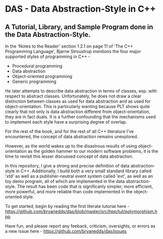 DAS - Data Abstraction-Style in C++
===

A Tutorial, Library, and Sample Program done in the Data Abstraction-Style.
--------------------------------------------------------------------------

In the 'Notes to the Reader' section 1.2.1 on page 11 of 'The C++ Programming Language', Bjarne Stroustrup mentions the four major supported styles of programming in C++ -

- Procedural programming
- Data abstraction
- Object-oriented programming
- Generic programming

He later attempts to describe data abstraction in terms of classes, esp. with respect to abstract classes. Unfortunately, he does not draw a clear distinction between classes as used for data abstraction and as used for object-orientation. This is particularly wanting because PLT shows quite clearly that not only is data abstraction different from object-orientation, they are in fact duals. It is a further confounding that the mechanisms used to implement each style have a surprising degree of overlap.

For the rest of the book, and for the rest of all C++ literature I've encountered, the concept of data abstraction remains unexplored.

However, as the world wakes up to the disastrous results of using object-orientation as the golden hammer to our modern software problems, it is the time to revisit this lesser discussed concept of data abstraction.

In this repository, I give a strong and precise definition of data abstraction-style in C++. Additionally, I build both a very small standard library called 'xtd' as well as a publisher-neutral event system called 'evt', as well as an toy demo program, all of which are implemented in the data abstraction-style. The result has been code that is significanly simpler, more efficient, more powerful, and more reliable than code implemented in the object-oriented style.

To get started, begin by reading the first literate tutorial here - https://github.com/bryanedds/das/blob/master/src/hpp/tut/polymorphism.hpp

Have fun, and please report any feeback, criticism, oversights, or errors as a new issue here - https://github.com/bryanedds/das/issues
